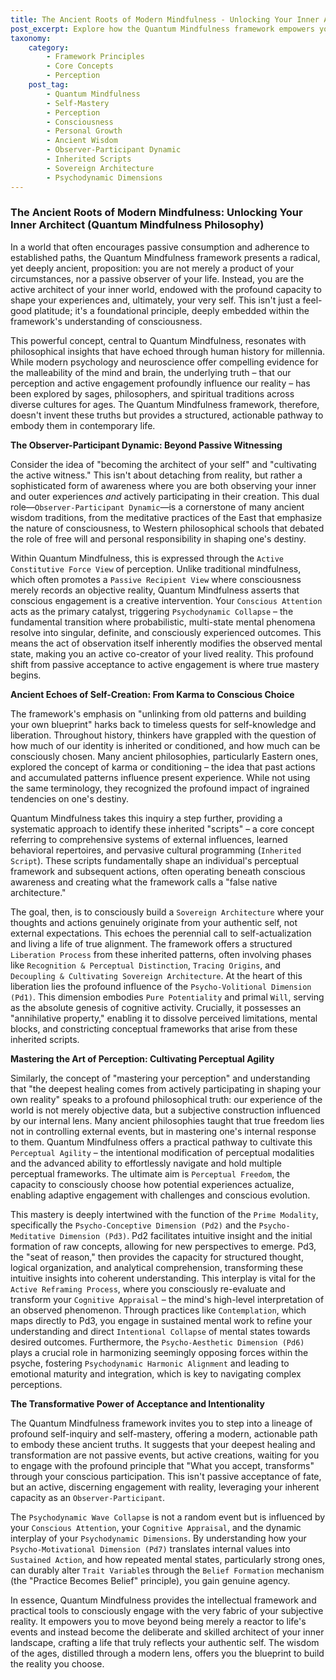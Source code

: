 ```yaml
---
title: The Ancient Roots of Modern Mindfulness - Unlocking Your Inner Architect (Quantum Mindfulness Philosophy)
post_excerpt: Explore how the Quantum Mindfulness framework empowers you to become the active architect of your inner world. This post delves into the ancient philosophical roots of shaping reality through conscious perception and intentional self-creation, offering a path to liberate yourself from inherited patterns and cultivate authentic self-mastery.
taxonomy:
    category:
        - Framework Principles
        - Core Concepts
        - Perception
    post_tag:
        - Quantum Mindfulness
        - Self-Mastery
        - Perception
        - Consciousness
        - Personal Growth
        - Ancient Wisdom
        - Observer-Participant Dynamic
        - Inherited Scripts
        - Sovereign Architecture
        - Psychodynamic Dimensions
---
```

### The Ancient Roots of Modern Mindfulness: Unlocking Your Inner Architect (Quantum Mindfulness Philosophy)

In a world that often encourages passive consumption and adherence to established paths, the Quantum Mindfulness framework presents a radical, yet deeply ancient, proposition: you are not merely a product of your circumstances, nor a passive observer of your life. Instead, you are the active architect of your inner world, endowed with the profound capacity to shape your experiences and, ultimately, your very self. This isn't just a feel-good platitude; it's a foundational principle, deeply embedded within the framework's understanding of consciousness.

This powerful concept, central to Quantum Mindfulness, resonates with philosophical insights that have echoed through human history for millennia. While modern psychology and neuroscience offer compelling evidence for the malleability of the mind and brain, the underlying truth – that our perception and active engagement profoundly influence our reality – has been explored by sages, philosophers, and spiritual traditions across diverse cultures for ages. The Quantum Mindfulness framework, therefore, doesn't invent these truths but provides a structured, actionable pathway to embody them in contemporary life.

**The Observer-Participant Dynamic: Beyond Passive Witnessing**

Consider the idea of "becoming the architect of your self" and "cultivating the active witness." This isn't about detaching from reality, but rather a sophisticated form of awareness where you are both observing your inner and outer experiences *and* actively participating in their creation. This dual role—`Observer-Participant Dynamic`—is a cornerstone of many ancient wisdom traditions, from the meditative practices of the East that emphasize the nature of consciousness, to Western philosophical schools that debated the role of free will and personal responsibility in shaping one's destiny.

Within Quantum Mindfulness, this is expressed through the `Active Constitutive Force View` of perception. Unlike traditional mindfulness, which often promotes a `Passive Recipient View` where consciousness merely records an objective reality, Quantum Mindfulness asserts that conscious engagement is a creative intervention. Your `Conscious Attention` acts as the primary catalyst, triggering `Psychodynamic Collapse` – the fundamental transition where probabilistic, multi-state mental phenomena resolve into singular, definite, and consciously experienced outcomes. This means the act of observation itself inherently modifies the observed mental state, making you an active co-creator of your lived reality. This profound shift from passive acceptance to active engagement is where true mastery begins.

**Ancient Echoes of Self-Creation: From Karma to Conscious Choice**

The framework's emphasis on "unlinking from old patterns and building your own blueprint" harks back to timeless quests for self-knowledge and liberation. Throughout history, thinkers have grappled with the question of how much of our identity is inherited or conditioned, and how much can be consciously chosen. Many ancient philosophies, particularly Eastern ones, explored the concept of karma or conditioning – the idea that past actions and accumulated patterns influence present experience. While not using the same terminology, they recognized the profound impact of ingrained tendencies on one's destiny.

Quantum Mindfulness takes this inquiry a step further, providing a systematic approach to identify these inherited "scripts" – a core concept referring to comprehensive systems of external influences, learned behavioral repertoires, and pervasive cultural programming (`Inherited Script`). These scripts fundamentally shape an individual's perceptual framework and subsequent actions, often operating beneath conscious awareness and creating what the framework calls a "false native architecture."

The goal, then, is to consciously build a `Sovereign Architecture` where your thoughts and actions genuinely originate from your authentic self, not external expectations. This echoes the perennial call to self-actualization and living a life of true alignment. The framework offers a structured `Liberation Process` from these inherited patterns, often involving phases like `Recognition & Perceptual Distinction`, `Tracing Origins`, and `Decoupling & Cultivating Sovereign Architecture`. At the heart of this liberation lies the profound influence of the `Psycho-Volitional Dimension (Pd1)`. This dimension embodies `Pure Potentiality` and primal `Will`, serving as the absolute genesis of cognitive activity. Crucially, it possesses an "annihilative property," enabling it to dissolve perceived limitations, mental blocks, and constricting conceptual frameworks that arise from these inherited scripts.

**Mastering the Art of Perception: Cultivating Perceptual Agility**

Similarly, the concept of "mastering your perception" and understanding that "the deepest healing comes from actively participating in shaping your own reality" speaks to a profound philosophical truth: our experience of the world is not merely objective data, but a subjective construction influenced by our internal lens. Many ancient philosophies taught that true freedom lies not in controlling external events, but in mastering one's internal response to them. Quantum Mindfulness offers a practical pathway to cultivate this `Perceptual Agility` – the intentional modification of perceptual modalities and the advanced ability to effortlessly navigate and hold multiple perceptual frameworks. The ultimate aim is `Perceptual Freedom`, the capacity to consciously choose how potential experiences actualize, enabling adaptive engagement with challenges and conscious evolution.

This mastery is deeply intertwined with the function of the `Prime Modality`, specifically the `Psycho-Conceptive Dimension (Pd2)` and the `Psycho-Meditative Dimension (Pd3)`. Pd2 facilitates intuitive insight and the initial formation of raw concepts, allowing for new perspectives to emerge. Pd3, the "seat of reason," then provides the capacity for structured thought, logical organization, and analytical comprehension, transforming these intuitive insights into coherent understanding. This interplay is vital for the `Active Reframing Process`, where you consciously re-evaluate and transform your `Cognitive Appraisal` – the mind's high-level interpretation of an observed phenomenon. Through practices like `Contemplation`, which maps directly to Pd3, you engage in sustained mental work to refine your understanding and direct `Intentional Collapse` of mental states towards desired outcomes. Furthermore, the `Psycho-Aesthetic Dimension (Pd6)` plays a crucial role in harmonizing seemingly opposing forces within the psyche, fostering `Psychodynamic Harmonic Alignment` and leading to emotional maturity and integration, which is key to navigating complex perceptions.

**The Transformative Power of Acceptance and Intentionality**

The Quantum Mindfulness framework invites you to step into a lineage of profound self-inquiry and self-mastery, offering a modern, actionable path to embody these ancient truths. It suggests that your deepest healing and transformation are not passive events, but active creations, waiting for you to engage with the profound principle that "What you accept, transforms" through your conscious participation. This isn't passive acceptance of fate, but an active, discerning engagement with reality, leveraging your inherent capacity as an `Observer-Participant`.

The `Psychodynamic Wave Collapse` is not a random event but is influenced by your `Conscious Attention`, your `Cognitive Appraisal`, and the dynamic interplay of your `Psychodynamic Dimensions`. By understanding how your `Psycho-Motivational Dimension (Pd7)` translates internal values into `Sustained Action`, and how repeated mental states, particularly strong ones, can durably alter `Trait Variable`s through the `Belief Formation` mechanism (the "Practice Becomes Belief" principle), you gain genuine agency.

In essence, Quantum Mindfulness provides the intellectual framework and practical tools to consciously engage with the very fabric of your subjective reality. It empowers you to move beyond being merely a reactor to life's events and instead become the deliberate and skilled architect of your inner landscape, crafting a life that truly reflects your authentic self. The wisdom of the ages, distilled through a modern lens, offers you the blueprint to build the reality you choose.